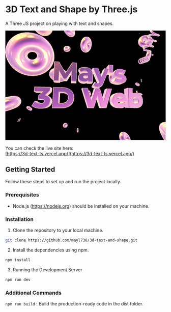 # 3D Text and Shape by Three.js

A Three JS project on playing with text and shapes.

![image for the website](./project_thumbnail.jpg)

You can check the live site here:<br>
[https://3d-text-ts.vercel.app/](https://3d-text-ts.vercel.app/)


## Getting Started

Follow these steps to set up and run the project locally.

### Prerequisites

- Node.js (https://nodejs.org) should be installed on your machine.

### Installation

1. Clone the repository to your local machine.

```bash
git clone https://github.com/mayl730/3d-text-and-shape.git
```

2. Install the dependencies using npm.

```bash
npm install
```

3. Running the Development Server
```bash
npm run dev
```

### Additional Commands
`npm run build` : Build the production-ready code in the dist folder.